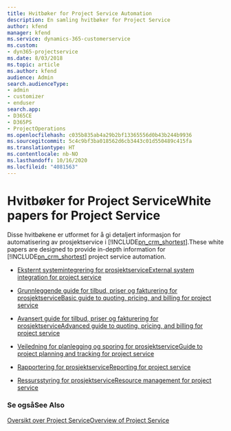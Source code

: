 ```yaml
---
title: Hvitbøker for Project Service Automation
description: En samling hvitbøker for Project Service
author: kfend
manager: kfend
ms.service: dynamics-365-customerservice
ms.custom:
- dyn365-projectservice
ms.date: 8/03/2018
ms.topic: article
ms.author: kfend
audience: Admin
search.audienceType:
- admin
- customizer
- enduser
search.app:
- D365CE
- D365PS
- ProjectOperations
ms.openlocfilehash: c035b835ab4a29b2bf13365556d0b43b244b9936
ms.sourcegitcommit: 5c4c9bf3ba018562d6cb3443c01d550489c415fa
ms.translationtype: HT
ms.contentlocale: nb-NO
ms.lasthandoff: 10/16/2020
ms.locfileid: "4081563"
---
```

# <a name="white-papers-for-project-service"></a><span data-ttu-id="04dac-103">Hvitbøker for Project Service</span><span class="sxs-lookup"><span data-stu-id="04dac-103">White papers for Project Service</span></span>

<span data-ttu-id="04dac-104">Disse hvitbøkene er utformet for å gi detaljert informasjon for automatisering av prosjektservice i [!INCLUDE[pn_crm_shortest](../includes/pn-crm-shortest.md)].</span><span class="sxs-lookup"><span data-stu-id="04dac-104">These white papers are designed to provide in-depth information for [!INCLUDE[pn_crm_shortest](../includes/pn-crm-shortest.md)] project service automation.</span></span>

-   [<span data-ttu-id="04dac-105">Eksternt systemintegrering for prosjektservice</span><span class="sxs-lookup"><span data-stu-id="04dac-105">External system integration for project service</span></span>](https://go.microsoft.com/fwlink/?LinkId=825445)

-   [<span data-ttu-id="04dac-106">Grunnleggende guide for tilbud, priser og fakturering for prosjektservice</span><span class="sxs-lookup"><span data-stu-id="04dac-106">Basic guide to quoting, pricing, and billing for project service</span></span>](https://go.microsoft.com/fwlink/?LinkId=825241)

-   [<span data-ttu-id="04dac-107">Avansert guide for tilbud, priser og fakturering for prosjektservice</span><span class="sxs-lookup"><span data-stu-id="04dac-107">Advanced guide to quoting, pricing, and billing for project service</span></span>](https://go.microsoft.com/fwlink/?LinkId=825242)

-   [<span data-ttu-id="04dac-108">Veiledning for planlegging og sporing for prosjektservice</span><span class="sxs-lookup"><span data-stu-id="04dac-108">Guide to project planning and tracking for project service</span></span>](https://go.microsoft.com/fwlink/?LinkId=825243)

-   [<span data-ttu-id="04dac-109">Rapportering for prosjektservice</span><span class="sxs-lookup"><span data-stu-id="04dac-109">Reporting for project service</span></span>](https://go.microsoft.com/fwlink/?LinkId=825446)

-   [<span data-ttu-id="04dac-110">Ressursstyring for prosjektservice</span><span class="sxs-lookup"><span data-stu-id="04dac-110">Resource management for project service</span></span>](https://go.microsoft.com/fwlink/?LinkId=825244)

### <a name="see-also"></a><span data-ttu-id="04dac-111">Se også</span><span class="sxs-lookup"><span data-stu-id="04dac-111">See Also</span></span>
 [<span data-ttu-id="04dac-112">Oversikt over Project Service</span><span class="sxs-lookup"><span data-stu-id="04dac-112">Overview of Project Service</span></span>](../psa/overview.md)
